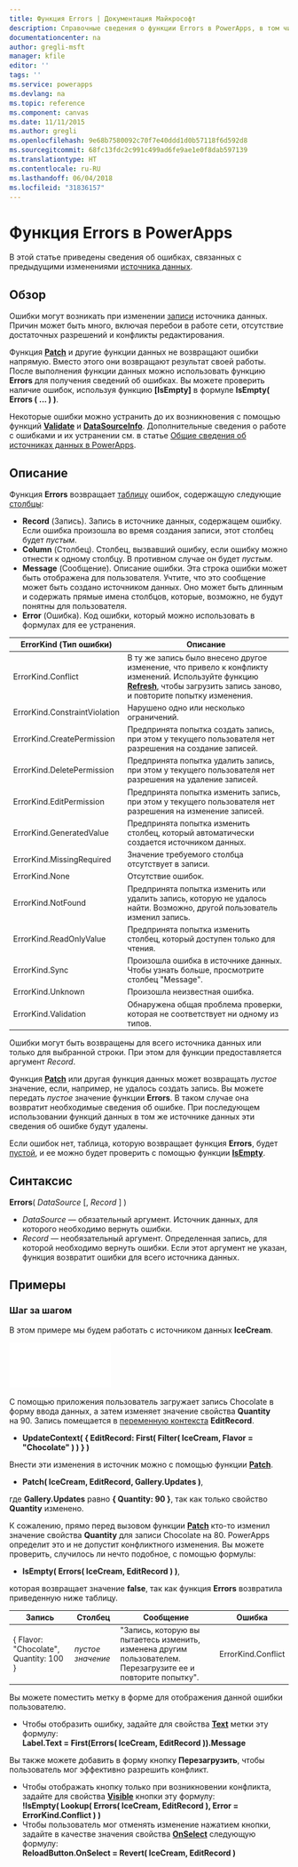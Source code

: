 ```yaml
---
title: Функция Errors | Документация Майкрософт
description: Справочные сведения о функции Errors в PowerApps, в том числе описание синтаксиса и примеры и примеры
documentationcenter: na
author: gregli-msft
manager: kfile
editor: ''
tags: ''
ms.service: powerapps
ms.devlang: na
ms.topic: reference
ms.component: canvas
ms.date: 11/11/2015
ms.author: gregli
ms.openlocfilehash: 9e68b7580092c70f7e40ddd1d0b57118f6d592d8
ms.sourcegitcommit: 68fc13fdc2c991c499ad6fe9ae1e0f8dab597139
ms.translationtype: HT
ms.contentlocale: ru-RU
ms.lasthandoff: 06/04/2018
ms.locfileid: "31836157"
---
```

# <a name="errors-function-in-powerapps"></a>Функция Errors в PowerApps
В этой статье приведены сведения об ошибках, связанных с предыдущими изменениями [источника данных](../working-with-data-sources.md).

## <a name="overview"></a>Обзор
Ошибки могут возникать при изменении [записи](../working-with-tables.md#records) источника данных.  Причин может быть много, включая перебои в работе сети, отсутствие достаточных разрешений и конфликты редактирования.  

Функция **[Patch](function-patch.md)** и другие функции данных не возвращают ошибки напрямую. Вместо этого они возвращают результат своей работы. После выполнения функции данных можно использовать функцию **Errors** для получения сведений об ошибках.  Вы можете проверить наличие ошибок, используя функцию **[IsEmpty]** в формуле **IsEmpty( Errors ( ... ) )**.

Некоторые ошибки можно устранить до их возникновения с помощью функций **[Validate](function-validate.md)** и **[DataSourceInfo](function-datasourceinfo.md)**.  Дополнительные сведения о работе с ошибками и их устранении см. в статье [Общие сведения об источниках данных в PowerApps](../working-with-data-sources.md).

## <a name="description"></a>Описание
Функция **Errors** возвращает [таблицу](../working-with-tables.md) ошибок, содержащую следующие [столбцы](../working-with-tables.md#columns):

* **Record** (Запись).  Запись в источнике данных, содержащем ошибку.  Если ошибка произошла во время создания записи, этот столбец будет *пустым*.
* **Column** (Столбец).  Столбец, вызвавший ошибку, если ошибку можно отнести к одному столбцу. В противном случае он будет *пустым*.
* **Message** (Сообщение).  Описание ошибки.  Эта строка ошибки может быть отображена для пользователя.  Учтите, что это сообщение может быть создано источником данных. Оно может быть длинным и содержать прямые имена столбцов, которые, возможно, не будут понятны для пользователя.
* **Error** (Ошибка).  Код ошибки, который можно использовать в формулах для ее устранения.

| ErrorKind (Тип ошибки) | Описание |
| --- | --- |
| ErrorKind.Conflict |В ту же запись было внесено другое изменение, что привело к конфликту изменений.  Используйте функцию **[Refresh](function-refresh.md)**, чтобы загрузить запись заново, и повторите попытку изменения. |
| ErrorKind.ConstraintViolation |Нарушено одно или несколько ограничений. |
| ErrorKind.CreatePermission |Предпринята попытка создать запись, при этом у текущего пользователя нет разрешения на создание записей. |
| ErrorKind.DeletePermission |Предпринята попытка удалить запись, при этом у текущего пользователя нет разрешения на удаление записей. |
| ErrorKind.EditPermission |Предпринята попытка изменить запись, при этом у текущего пользователя нет разрешения на изменение записей. |
| ErrorKind.GeneratedValue |Предпринята попытка изменить столбец, который автоматически создается источником данных. |
| ErrorKind.MissingRequired |Значение требуемого столбца отсутствует в записи. |
| ErrorKind.None |Отсутствие ошибок. |
| ErrorKind.NotFound |Предпринята попытка изменить или удалить запись, которую не удалось найти.  Возможно, другой пользователь изменил запись. |
| ErrorKind.ReadOnlyValue |Предпринята попытка изменить столбец, который доступен только для чтения. |
| ErrorKind.Sync |Произошла ошибка в источнике данных.  Чтобы узнать больше, просмотрите столбец "Message". |
| ErrorKind.Unknown |Произошла неизвестная ошибка. |
| ErrorKind.Validation |Обнаружена общая проблема проверки, которая не соответствует ни одному из типов. |

Ошибки могут быть возвращены для всего источника данных или только для выбранной строки. При этом для функции предоставляется аргумент *Record*.  

Функция **[Patch](function-patch.md)** или другая функция данных может возвращать *пустое* значение, если, например, не удалось создать запись. Вы можете передать *пустое* значение функции **Errors**. В таком случае она возвратит необходимые сведения об ошибке.  При последующем использовании функций данных в том же источнике данных эти сведения об ошибке будут удалены.

Если ошибок нет, таблица, которую возвращает функция **Errors**, будет [пустой](function-isblank-isempty.md), и ее можно будет проверить с помощью функции **[IsEmpty](function-isblank-isempty.md)**.

## <a name="syntax"></a>Синтаксис
**Errors**( *DataSource* [, *Record* ] )

* *DataSource* — обязательный аргумент. Источник данных, для которого необходимо вернуть ошибки.
* *Record* — необязательный аргумент.  Определенная запись, для которой необходимо вернуть ошибки. Если этот аргумент не указан, функция возвратит ошибки для всего источника данных.

## <a name="examples"></a>Примеры
### <a name="step-by-step"></a>Шаг за шагом
В этом примере мы будем работать с источником данных **IceCream**.

![](media/function-errors/icecream.png)

С помощью приложения пользователь загружает запись Chocolate в форму ввода данных, а затем изменяет значение свойства **Quantity** на 90.  Запись помещается в [переменную контекста](../working-with-variables.md#create-a-context-variable) **EditRecord**.

* **UpdateContext( { EditRecord: First( Filter( IceCream, Flavor = "Chocolate" ) ) } )**

Внести эти изменения в источник можно с помощью функции **[Patch](function-patch.md)**.

* **Patch( IceCream, EditRecord, Gallery.Updates )**,

где **Gallery.Updates** равно **{ Quantity: 90 }**, так как только свойство **Quantity** изменено.

К сожалению, прямо перед вызовом функции **[Patch](function-patch.md)** кто-то изменил значение свойства **Quantity** для записи Chocolate на 80.  PowerApps определит это и не допустит конфликтного изменения.  Вы можете проверить, случилось ли нечто подобное, с помощью формулы:

* **IsEmpty( Errors( IceCream, EditRecord ) )**,

которая возвращает значение **false**, так как функция **Errors** возвратила приведенную ниже таблицу.

| Запись | Столбец | Сообщение | Ошибка |
| --- | --- | --- | --- |
| { Flavor: "Chocolate", Quantity: 100 } |*пустое значение* |"Запись, которую вы пытаетесь изменить, изменена другим пользователем. Перезагрузите ее и повторите попытку". |ErrorKind.Conflict |

Вы можете поместить метку в форме для отображения данной ошибки пользователю.

* Чтобы отобразить ошибку, задайте для свойства **[Text](../controls/properties-core.md)** метки эту формулу:<br>
  **Label.Text = First(Errors( IceCream, EditRecord )).Message**

Вы также можете добавить в форму кнопку **Перезагрузить**, чтобы пользователь мог эффективно разрешить конфликт.

* Чтобы отображать кнопку только при возникновении конфликта, задайте для свойства **[Visible](../controls/properties-core.md)** кнопки эту формулу:<br>
    **!IsEmpty( Lookup( Errors( IceCream, EditRecord ), Error = ErrorKind.Conflict ) )**
* Чтобы пользователь мог отменять изменение нажатием кнопки, задайте в качестве значения свойства **[OnSelect](../controls/properties-core.md)** следующую формулу:<br>
    **ReloadButton.OnSelect = Revert( IceCream, EditRecord )**

